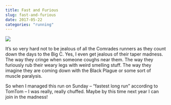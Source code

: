 ```yaml
---
title: Fast and Furious
slug: fast-and-furious
date: 2017-05-22
categories: "running"
---
```


<p><img src="https://res.cloudinary.com/dy6grlu8z/image/upload/v1558841648/irsjrddgh6l6zizlalg3.png"/></p>
<p>It’s so very hard not to be jealous of all the Comrades runners as they count down the days to the Big C. Yes, I even get jealous of their taper madness. The way they cringe when someone coughs near them. The way they furiously rub their weary legs with weird smelling stuff. The way they imagine they are coming down with the Black Plague or some sort of muscle paralysis.</p>
<p>So when I managed this run on Sunday – “fastest long run” according to TomTom – I was really, really chuffed. Maybe by this time next year I can join in the madness!</p>







